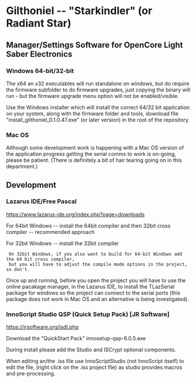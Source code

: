 # Gilthoniel -- "Starkindler" (or Radiant Star)

## Manager/Settings Software for OpenCore Light Saber Electronics

### Windows 64-bit/32-bit
The x64 an x32 executables will run standalone on windows, but do require the firmware subfolder
to do firmware upgrades, just copying the binary will run - but the firmware upgrade menu option
will not be enabled/visible.

Use the Windows installer which will install the correct 64/32 bit application on your system, along
with the firmware folder and tools, download file "install_gilthoniel_0.1.0.47.exe" (or later version) 
in the root of the repository.

### Mac OS
Although some development work is happening with a Mac OS version of the application 
progress getting the serial comms to work is on-going, please be patient. (There is definitely 
a bit of hair tearing going on in this department.)

## Development

### Lazarus IDE/Free Pascal
  https://www.lazarus-ide.org/index.php?page=downloads
  
  For 64bit Windows
  -- install the 64bit compiler and then 32bit cross compiler -- recommended approach
  
  For 32bit Windows
  -- install the 32bit compiler
  
     On 32bit Windows, if you also want to build for 64-bit Windows add the 64 bit cross compiler,
     but you will have to adjust the compile mode options in the project, so don't.

Once up and running, before you open the project you will have to use the online pacakage manager, 
in the Lazarus IDE, to install the TLazSerial package for windows so the project can connect to the 
serial ports (this package does not work in Mac OS and an alternative is being investigated).

### InnoScript Studio QSP (Quick Setup Pack) [JR Software]
  https://jrsoftware.org/isdl.php
  
  Download the "QuickStart Pack" innosetup-qsp-6.0.5.exe
  
  During install please add the Studio and ISCrypt optional components.
  
  When editing an/the .iss file use InnoScriptStudio (not InnoScript itself) to edit
  the file, (right click on the .iss project file) as studio provides macros and pre-processing.
